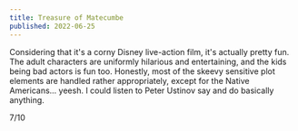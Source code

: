 ```yaml
---
title: Treasure of Matecumbe
published: 2022-06-25
---
```


Considering that it's a corny Disney live-action film, it's actually pretty fun. The adult characters are uniformly hilarious and entertaining, and the kids being bad actors is fun too. Honestly, most of the skeevy sensitive plot elements are handled rather appropriately, except for the Native Americans... yeesh. I could listen to Peter Ustinov say and do basically anything.

7/10
